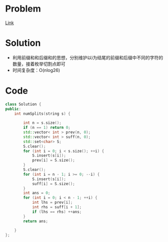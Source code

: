 # Problem
[Link](https://leetcode-cn.com/problems/number-of-good-ways-to-split-a-string/)

# Solution
* 利用前缀和和后缀和的思想，分别维护以i为结尾的前缀和后缀中不同的字符的数量，接着枚举切割点即可
* 时间复杂度：O(nlog26)

# Code
```cpp
class Solution {
public:
    int numSplits(string s) {
        
        int n = s.size();
        if (n == 1) return 0;
        std::vector< int > prev(n, 0);
        std::vector< int > suff(n, 0);
        std::set<char> S;
        S.clear();
        for (int i = 0; i < s.size(); ++i) {
            S.insert(s[i]);
            prev[i] = S.size();
        } 
        S.clear();
        for (int i = n - 1; i >= 0; --i) {
            S.insert(s[i]);
            suff[i] = S.size();
        }
        int ans = 0;
        for (int i = 0; i < n - 1; ++i) {
            int lhs = prev[i];
            int rhs = suff[i + 1];
            if (lhs == rhs) ++ans;
        }
        return ans;
        
    }
};
```